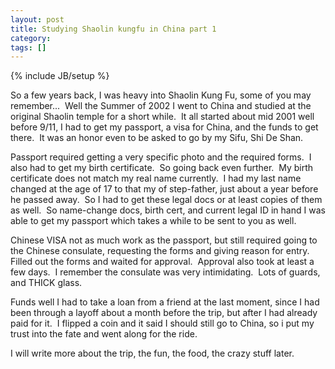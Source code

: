 ```yaml
---
layout: post
title: Studying Shaolin kungfu in China part 1
category: 
tags: []
---
```

{% include JB/setup %}

So a few years back, I was heavy into Shaolin Kung Fu, some of you may remember...  Well the Summer of 2002 I went to China and studied at the original Shaolin temple for a short while.  It all started about mid 2001 well before 9/11, I had to get my passport, a visa for China, and the funds to get there.  It was an honor even to be asked to go by my Sifu, Shi De Shan.

Passport required getting a very specific photo and the required forms.  I also had to get my birth certificate.  So going back even further.  My birth certificate does not match my real name currently.  I had my last name changed at the age of 17 to that my of step-father, just about a year before he passed away.  So I had to get these legal docs or at least copies of them as well.  So name-change docs, birth cert, and current legal ID in hand I was able to get my passport which takes a while to be sent to you as well.

Chinese VISA not as much work as the passport, but still required going to the Chinese consulate, requesting the forms and giving reason for entry.  Filled out the forms and waited for approval.  Approval also took at least a few days.  I remember the consulate was very intimidating.  Lots of guards, and THICK glass.

Funds well I had to take a loan from a friend at the last moment, since I had been through a layoff about a month before the trip, but after I had already paid for it.  I flipped a coin and it said I should still go to China, so i put my trust into the fate and went along for the ride.

I will write more about the trip, the fun, the food, the crazy stuff later.
